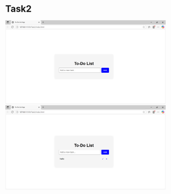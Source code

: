 # Task2
![image_alt](https://github.com/janaganiyamini/Task2/blob/03e19b69df6f81d205629029081cbce0b02a9125/2-1.png)
![image_alt](https://github.com/janaganiyamini/Task2/blob/21dff04f5d0e61c2e63d2f001cad6f91a3ffa3cf/2-2.png)
